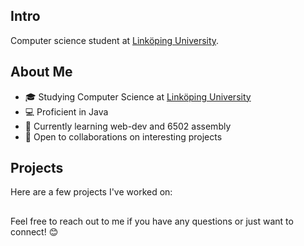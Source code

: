 ## Intro
Computer science student at [Linköping University](https://liu.se/en). 


## About Me

- 🎓 Studying Computer Science at [Linköping University](https://liu.se/en)
- 💻 Proficient in Java
- 🌱 Currently learning web-dev and 6502 assembly 
- 🤝 Open to collaborations on interesting projects

## Projects

Here are a few projects I've worked on:

## 
Feel free to reach out to me if you have any questions or just want to connect! 😊
